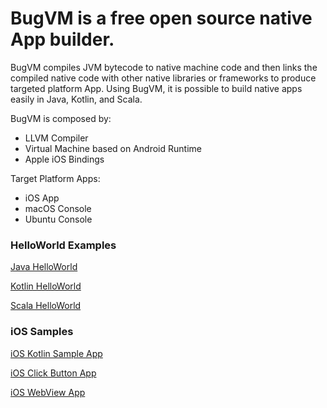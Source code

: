 # BugVM is a free open source native App builder.

BugVM compiles JVM bytecode to native machine code and then links the compiled native code with other native libraries or frameworks to produce targeted platform App. Using BugVM, it is possible to build native apps easily in Java, Kotlin, and Scala.

BugVM is composed by:

* LLVM Compiler
* Virtual Machine based on Android Runtime
* Apple iOS Bindings

Target Platform Apps:

* iOS App
* macOS Console
* Ubuntu Console


### HelloWorld Examples

[Java HelloWorld](https://github.com/bugvm/bugvm-helloworld)

[Kotlin HelloWorld](https://github.com/bugvm/bugvm-kotlin)

[Scala HelloWorld](https://github.com/bugvm/bugvm-helloscala)


### iOS Samples

[iOS Kotlin Sample App](https://github.com/bugvm/bugvm-kotlin-ios)

[iOS Click Button App](https://github.com/bugvm/bugvm-ios)

[iOS WebView App](https://github.com/bugvm/bugvm-webview)

